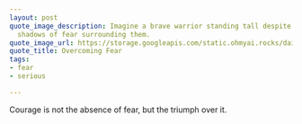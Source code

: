 ```yaml
---
layout: post
quote_image_description: Imagine a brave warrior standing tall despite the looming
  shadows of fear surrounding them.
quote_image_url: https://storage.googleapis.com/static.ohmyai.rocks/daily/2024-02-20.jpg
quote_title: Overcoming Fear
tags:
- fear
- serious

---
```


Courage is not the absence of fear, but the triumph over it.